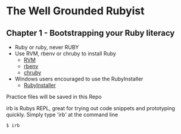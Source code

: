 # The Well Grounded Rubyist


## Chapter 1 - Bootstrapping your Ruby literacy

* Ruby or ruby, never RUBY
* Use RVM, rbenv or chruby to install Ruby
  * [RVM](https://rvm.io/)
  * [rbenv](https://github.com/rbenv/rbenv)
  * [chruby](https://github.com/postmodern/chruby)
* Windows users encouraged to use the RubyInstaller
  * [RubyInstaller](https://rubyinstaller.org/)

Practice files will be saved in this Repo

irb is Rubys REPL, great for trying out code snippets and prototyping quickly. Simply type 'irb' at the command line 

```
$ irb
```